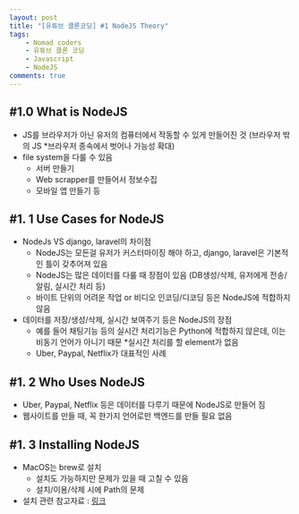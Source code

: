 ```yaml
---
layout: post
title: "[유튜브 클론코딩] #1 NodeJS Theory"
tags: 
    - Nomad coders
    - 유튜브 클론 코딩
    - Javascript
    - NodeJS
comments: true
---
```


## #1.0 What is NodeJS
* JS를 브라우저가 아닌 유저의 컴퓨터에서 작동할 수 있게 만들어진 것 (브라우저 밖의 JS *브라우저 종속에서 벗어나 가능성 확대)
* file system을 다룰 수 있음
    * 서버 만들기
    * Web scrapper를 만들어서 정보수집
    * 모바일 앱 만들기 등


## #1. 1 Use Cases for NodeJS
* NodeJs VS django, laravel의 차이점
    * NodeJS는 모든걸 유저가 커스터마이징 해야 하고, django, laravel은 기본적인 틀이 갖추어져 있음
    * NodeJS는 많은 데이터를 다룰 때 장점이 있음 (DB생성/삭제, 유저에게 전송/알림, 실시간 처리 등)
    * 바이트 단위의 어려운 작업 or 비디오 인코딩/디코딩 등은 NodeJS에 적합하지 않음
* 데이터를 저장/생성/삭제, 실시간 보여주기 등은 NodeJS의 장점
    * 예를 들어 채팅기능 등의 실시간 처리기능은 Python에 적합하지 않은데, 이는 비동기 언어가 아니기 때문 *실시간 처리를 할 element가 없음
    * Uber, Paypal, Netflix가 대표적인 사례


## #1. 2 Who Uses NodeJS
* Uber, Paypal, Netflix 등은 데이터를 다루기 때문에 NodeJS로 만들어 짐
* 웹사이트를 만들 때, 꼭 한가지 언어로만 백엔드를 만들 필요 없음


## #1. 3 Installing NodeJS
* MacOS는 brew로 설치
    * 설치도 가능하지만 문제가 있을 때 고칠 수 있음
    * 설치/이용/삭제 시에 Path의 문제
* 설치 관련 참고자료 : [링크](https://www.dyclassroom.com/howto-mac/how-to-install-nodejs-and-npm-on-mac-using-homebrew)